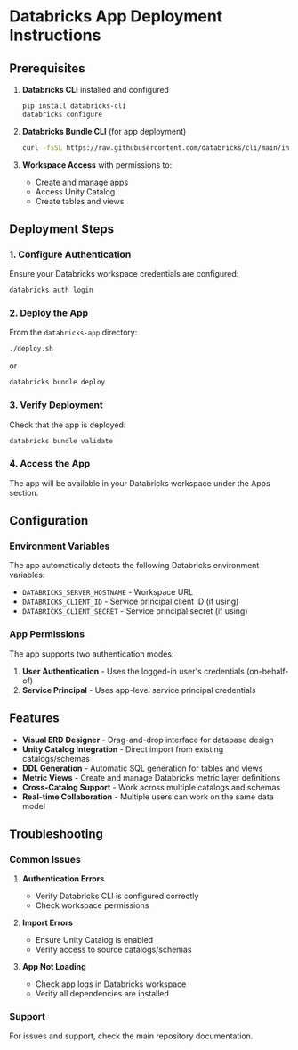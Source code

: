 # Databricks App Deployment Instructions

## Prerequisites

1. **Databricks CLI** installed and configured
   ```bash
   pip install databricks-cli
   databricks configure
   ```

2. **Databricks Bundle CLI** (for app deployment)
   ```bash
   curl -fsSL https://raw.githubusercontent.com/databricks/cli/main/install.sh | sh
   ```

3. **Workspace Access** with permissions to:
   - Create and manage apps
   - Access Unity Catalog
   - Create tables and views

## Deployment Steps

### 1. Configure Authentication

Ensure your Databricks workspace credentials are configured:
```bash
databricks auth login
```

### 2. Deploy the App

From the `databricks-app` directory:

```bash
./deploy.sh
```
or
```bash
databricks bundle deploy
```

### 3. Verify Deployment

Check that the app is deployed:
```bash
databricks bundle validate
```

### 4. Access the App

The app will be available in your Databricks workspace under the Apps section.

## Configuration

### Environment Variables

The app automatically detects the following Databricks environment variables:
- `DATABRICKS_SERVER_HOSTNAME` - Workspace URL
- `DATABRICKS_CLIENT_ID` - Service principal client ID (if using)
- `DATABRICKS_CLIENT_SECRET` - Service principal secret (if using)

### App Permissions

The app supports two authentication modes:
1. **User Authentication** - Uses the logged-in user's credentials (on-behalf-of)
2. **Service Principal** - Uses app-level service principal credentials

## Features

- **Visual ERD Designer** - Drag-and-drop interface for database design
- **Unity Catalog Integration** - Direct import from existing catalogs/schemas
- **DDL Generation** - Automatic SQL generation for tables and views
- **Metric Views** - Create and manage Databricks metric layer definitions
- **Cross-Catalog Support** - Work across multiple catalogs and schemas
- **Real-time Collaboration** - Multiple users can work on the same data model

## Troubleshooting

### Common Issues

1. **Authentication Errors**
   - Verify Databricks CLI is configured correctly
   - Check workspace permissions

2. **Import Errors**
   - Ensure Unity Catalog is enabled
   - Verify access to source catalogs/schemas

3. **App Not Loading**
   - Check app logs in Databricks workspace
   - Verify all dependencies are installed

### Support

For issues and support, check the main repository documentation.
